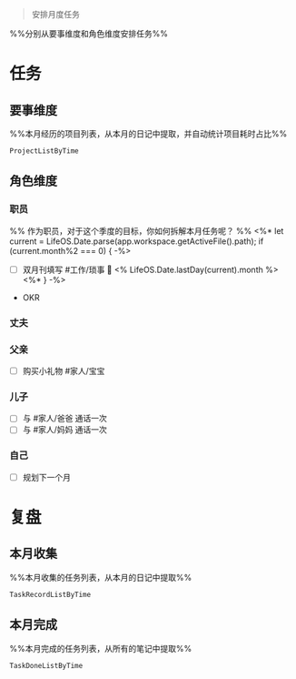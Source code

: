 > 安排月度任务

%%分别从要事维度和角色维度安排任务%%

# 任务

## 要事维度
%%本月经历的项目列表，从本月的日记中提取，并自动统计项目耗时占比%%
```LifeOS
ProjectListByTime
```

## 角色维度
### 职员
%% 作为职员，对于这个季度的目标，你如何拆解本月任务呢？ %%
<%* let current = LifeOS.Date.parse(app.workspace.getActiveFile().path); if (current.month%2 === 0) { -%>
- [ ] 双月刊填写 #工作/琐事 📅 <% LifeOS.Date.lastDay(current).month %>
<%* } -%>
- OKR
### 丈夫
### 父亲
- [ ] 购买小礼物 #家人/宝宝 
### 儿子
- [ ] 与 #家人/爸爸 通话一次
- [ ] 与 #家人/妈妈 通话一次
### 自己
- [ ] 规划下一个月

# 复盘
## 本月收集
%%本月收集的任务列表，从本月的日记中提取%%
```LifeOS
TaskRecordListByTime
```

## 本月完成
%%本月完成的任务列表，从所有的笔记中提取%%
```LifeOS
TaskDoneListByTime
```
